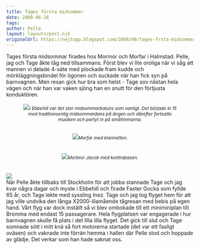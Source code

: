 ```yaml
---
title: Tages första midsommar
date: 2008-06-26
tags: 	
author: Pelle
layout: layouts/post.njk
originalUrl: https://nejtupp.blogspot.com/2008/06/tages-frsta-midsommar.html
---
```


<div style="text-align: center;"><div style="text-align: left;"><span style="font-size:100%;">Tages första midsommar firades hos Mormor och Morfar i Halmstad. Pelle, jag och Tage åkte tåg ned tillsammans. Först blev vi lite oroliga när vi såg att mannen vi delade 4-säte med plockade fram kudde och mörkläggningsbindel för ögonen och suckade när han fick syn på barnvagnen. Men resan gick hur bra som helst -  Tage sov nästan hela vägen och när han var vaken sjöng han en snutt för den förtjusta konduktören.<br><br></span></div><div style="text-align: center;"><img src="../../../../img/_MG_3719_1024pix.jpg"><span style="font-style: italic;font-size:85%;">I Ebbehill var det stor midsommarbaluns som vanligt. Det började kl 15<br> med traditionsenlig midsommardans på ängen och därefter fortsatte<br> musiken och partyt in på småtimmarna. </span><br></div><span style="font-style: italic;font-size:85%;"><br><br></span></div><div style="text-align: center;"><img src="../../../../img/_MG_3638_1024pix.jpg"><span style="font-size:85%;"><span style="font-style: italic;">Morfar med klarinetten.</span></span><br></div><br><br><div style="text-align: center;"><img src="../../../../img/_MG_3764_1024pix.jpg"><span style="font-size:85%;"><span style="font-style: italic;">Morbror Jacob med kontrabasen.</span></span><br></div><br><br><img src="../../../../img/_MG_3773_1024pix.jpg"><br>När Pelle åkte tillbaks till Stockholm för att jobba stannade Tage och jag kvar några dagar och myste i Ebbehill och firade Faster Gocka som fyllde 65 år, och Tage lekte med syssling Inez. Tage och jag tog flyget hem för att jag ville undvika den långa X2000-illamående tågresan med bebis på egen hand. Vårt flyg var dock inställt så vi blev ombokade till ett miniminiplan till Bromma med endast 15 passagerare. Hela flygplatsen var engagerade i hur barnvagnen skulle få plats i det lilla lilla flyget. Det gick till slut och Tage somnade sött i mitt knä så fort motorerna startade (det var ett fasligt oväsen) och vaknade inte förrän hemma i hallen där Pelle stod och hoppade av glädje. Det verkar som han hade saknat oss.
<!-- no comments on this post -->